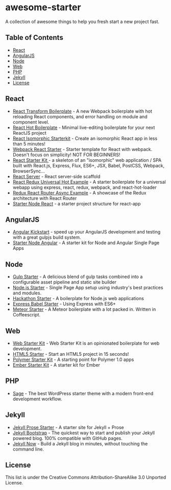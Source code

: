 # awesome-starter

A collection of awesome things to help you fresh start a new project fast.

## Table of Contents

<!-- START doctoc generated TOC please keep comment here to allow auto update -->
<!-- DON'T EDIT THIS SECTION, INSTEAD RE-RUN doctoc TO UPDATE -->


- [React](#react)
- [AngularJS](#angularjs)
- [Node](#node)
- [Web](#web)
- [PHP](#php)
- [Jekyll](#jekyll)
- [License](#license)

<!-- END doctoc generated TOC please keep comment here to allow auto update -->

## React

- [React Transform Boilerplate](https://github.com/gaearon/react-transform-boilerplate) - A new Webpack boilerplate with hot reloading React components, and error handling on module and component level.
- [React Hot Boilerplate](https://github.com/gaearon/react-hot-boilerplate) - Minimal live-editing boilerplate for your next ReactJS project
- [React Isomorphic Starterkit](https://github.com/RickWong/react-isomorphic-starterkit) - Create an isomorphic React app in less than 5 minutes!
- [Webpack React Starter](https://github.com/webpack/react-starter) - Starter template for React with webpack. Doesn't focus on simplicity! NOT FOR BEGINNERS!
- [React Starter Kit ](https://github.com/kriasoft/react-starter-kit) - a skeleton of an "isomorphic" web application / SPA built with React.js, Express, Flux, ES6+, JSX, Babel, PostCSS, Webpack, BrowserSync...
- [React Server](https://github.com/egoist/react-server) - React server-side scaffold
- [React Redux Universal Hot Example](https://github.com/erikras/react-redux-universal-hot-example) - A starter boilerplate for a universal webapp using express, react, redux, webpack, and react-hot-loader
- [Redux React Router Async Example](https://github.com/emmenko/redux-react-router-async-example) - A showcase of the Redux architecture with React Router
- [Starter Node React](https://github.com/wwsun/starter-node-react) - a starter project structure for react-app

## AngularJS

- [Angular Kickstart](https://github.com/vesparny/angular-kickstart) - speed up your AngularJS development and testing with a great gulpjs build system.
- [Starter Node Angular](https://github.com/scotch-io/starter-node-angular) - A starter kit for Node and Angular Single Page Apps

## Node

- [Gulp Starter](https://github.com/vigetlabs/gulp-starter) - A delicious blend of gulp tasks combined into a configurable asset pipeline and static site builder
- [Node.js Starter](https://github.com/rickyrauch/nodejs-starter) - Single Page App setup using industry's best practices and modules.
- [Hackathon Starter](https://github.com/sahat/hackathon-starter) - A boilerplate for Node.js web applications
- [Express Babel Starter](https://github.com/egoist/express-babel-starter) - Using Express with ES6+
- [Meteor Starter](https://github.com/yogiben/meteor-starter) - A Meteor boilerplate with a lot packed in. Written in Coffeescript.

## Web

- [Web Starter Kit](https://github.com/google/web-starter-kit) - Web Starter Kit is an opinionated boilerplate for web development.
- [HTML5 Starter](https://github.com/joomlapro/starter) - Start an HTML5 project in 15 seconds!
- [Polymer Starter Kit](https://github.com/PolymerElements/polymer-starter-kit) - A starting point for Polymer 1.0 apps
- [Ember Starter Kit](https://github.com/emberjs/starter-kit) - A starter kit for Ember

## PHP

- [Sage](https://github.com/roots/sage) - The best WordPress starter theme with a modern front-end development workflow.

## Jekyll

- [Jekyll Prose Starter](https://github.com/prose/starter) - A starter site for Jekyll + Prose
- [Jekyll Bootstrap](https://github.com/plusjade/jekyll-bootstrap) - The quickest way to start and publish your Jekyll powered blog. 100% compatible with GitHub pages.
- [Jekyll Now](https://github.com/barryclark/jekyll-now) - Build a Jekyll blog in minutes, without touching the command line.


## License

This list is under the Creative Commons Attribution-ShareAlike 3.0 Unported License.
